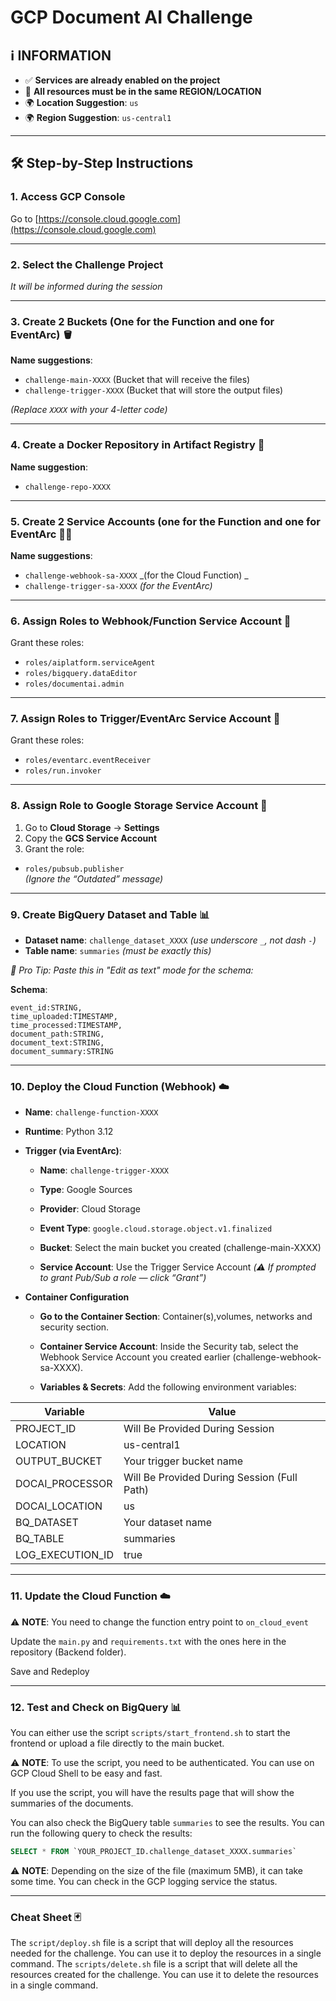 # GCP Document AI Challenge

## ℹ️ INFORMATION

- ✅ **Services are already enabled on the project**
- 📍 **All resources must be in the same REGION/LOCATION**
- 🌍 **Location Suggestion**: `us`
- 🌍 **Region Suggestion**: `us-central1`

---

## 🛠️ Step-by-Step Instructions

### 1. Access GCP Console  
Go to [https://console.cloud.google.com](https://console.cloud.google.com)

---

### 2. Select the Challenge Project  
_It will be informed during the session_

---

### 3. Create 2 Buckets (One for the Function and one for EventArc) 🪣

**Name suggestions**:  
- `challenge-main-XXXX`  (Bucket that will receive the files)
- `challenge-trigger-XXXX` (Bucket that will store the output files)

_(Replace `XXXX` with your 4-letter code)_

---

### 4. Create a Docker Repository in Artifact Registry 🐳 

**Name suggestion**:  
- `challenge-repo-XXXX`

---

### 5. Create 2 Service Accounts (one for the Function and one for EventArc 🧑‍💻 

**Name suggestions**:  
- `challenge-webhook-sa-XXXX` _(for the Cloud Function) _
- `challenge-trigger-sa-XXXX` _(for the EventArc)_

---

### 6. Assign Roles to Webhook/Function Service Account 🔐

Grant these roles:

- `roles/aiplatform.serviceAgent`
- `roles/bigquery.dataEditor`
- `roles/documentai.admin`

---

### 7. Assign Roles to Trigger/EventArc Service Account 🔐

Grant these roles:

- `roles/eventarc.eventReceiver`
- `roles/run.invoker`

---

### 8. Assign Role to Google Storage Service Account 🔐

1. Go to **Cloud Storage** → **Settings**
2. Copy the **GCS Service Account**
3. Grant the role:

- `roles/pubsub.publisher`  
  _(Ignore the “Outdated” message)_

---

### 9. Create BigQuery Dataset and Table 📊 

- **Dataset name**: `challenge_dataset_XXXX` _(use underscore `_`, not dash `-`)_
- **Table name**: `summaries` _(must be exactly this)_

_🧠 Pro Tip: Paste this in "Edit as text" mode for the schema:_

**Schema**:
```text
event_id:STRING,
time_uploaded:TIMESTAMP,
time_processed:TIMESTAMP,
document_path:STRING,
document_text:STRING,
document_summary:STRING
```

---

### 10. Deploy the Cloud Function (Webhook) ☁️

-	**Name**: `challenge-function-XXXX`
-	**Runtime**: Python 3.12
- **Trigger (via EventArc)**:

  * **Name**: `challenge-trigger-XXXX`

  * **Type**: Google Sources

  * **Provider**: Cloud Storage

  * **Event Type**: `google.cloud.storage.object.v1.finalized`

  * **Bucket**: Select the main bucket you created (challenge-main-XXXX)

  * **Service Account**: Use the Trigger Service Account _(⚠️ If prompted to grant Pub/Sub a role — click “Grant”)_


- **Container Configuration**
  * **Go to the Container Section**: Container(s),volumes, networks and security section.
  
  * **Container Service Account**: Inside the Security tab, select the Webhook Service Account you created earlier (challenge-webhook-sa-XXXX).
  
  * **Variables & Secrets**: Add the following environment variables:

| **Variable** | **Value** |
|---|---| 
| PROJECT_ID | Will Be Provided During Session |
| LOCATION | us-central1 |
| OUTPUT_BUCKET | Your trigger bucket name |
| DOCAI_PROCESSOR | Will Be Provided During Session (Full Path) |
| DOCAI_LOCATION | us |
| BQ_DATASET | Your dataset name |
| BQ_TABLE | summaries |
| LOG_EXECUTION_ID | true |

---

### 11. Update the Cloud Function ☁️

⚠️ **NOTE**: You need to change the function entry point to `on_cloud_event`

Update the `main.py` and `requirements.txt` with the ones here in the repository (Backend folder).

Save and Redeploy

---

### 12. Test and Check on BigQuery 📊

You can either use the script `scripts/start_frontend.sh` to start the frontend or upload a file directly to the main bucket.

⚠️ **NOTE**: To use the script, you need to be authenticated. You can use on GCP Cloud Shell to be easy and fast.

If you use the script, you will have the results page that will show the summaries of the documents.

You can also check the BigQuery table `summaries` to see the results.
You can run the following query to check the results:

```sql
SELECT * FROM `YOUR_PROJECT_ID.challenge_dataset_XXXX.summaries`
```

⚠️ **NOTE**: Depending on the size of the file (maximum 5MB), it can take some time. You can check in the GCP logging service the status.

---

### Cheat Sheet 🃏

The `script/deploy.sh` file is a script that will deploy all the resources needed for the challenge. You can use it to deploy the resources in a single command.
The `scripts/delete.sh` file is a script that will delete all the resources created for the challenge. You can use it to delete the resources in a single command.
